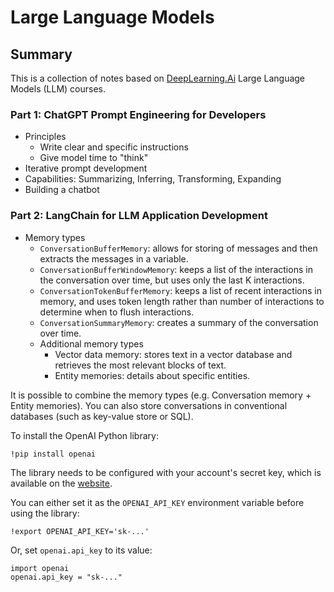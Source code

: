 # Large Language Models

## Summary
This is a collection of notes based on [DeepLearning.Ai](https://www.deeplearning.ai/) Large Language Models (LLM) courses.

### Part 1: ChatGPT Prompt Engineering for Developers
- Principles
  - Write clear and specific instructions
  - Give model time to "think"
- Iterative prompt development
- Capabilities: Summarizing, Inferring, Transforming, Expanding
- Building a chatbot

### Part 2: LangChain for LLM Application Development
- Memory types
  - `ConversationBufferMemory`: allows for storing of messages and then extracts the messages in a variable.
  - `ConversationBufferWindowMemory`: keeps a list of the interactions in the conversation over time, but uses only the last K interactions.
  - `ConversationTokenBufferMemory`: keeps a list of recent interactions in memory, and uses token length rather than number of interactions to determine when to flush interactions.
  - `ConversationSummaryMemory`: creates a summary of the conversation over time.
  - Additional memory types
    - Vector data memory: stores text in a vector database and retrieves the most relevant blocks of text.
    - Entity memories: details about specific entities.

It is possible to combine the memory types (e.g. Conversation memory + Entity memories).
You can also store conversations in conventional databases (such as key-value store or SQL).

To install the OpenAI Python library:
```
!pip install openai
```

The library needs to be configured with your account's secret key, which is available on the [website](https://platform.openai.com/account/api-keys). 

You can either set it as the `OPENAI_API_KEY` environment variable before using the library:
 ```
 !export OPENAI_API_KEY='sk-...'
 ```

Or, set `openai.api_key` to its value:

```
import openai
openai.api_key = "sk-..."
```